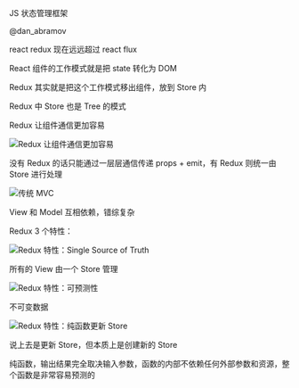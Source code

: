JS 状态管理框架

@dan_abramov

react redux 现在远远超过 react flux

React 组件的工作模式就是把 state 转化为 DOM

Redux 其实就是把这个工作模式移出组件，放到 Store 内

Redux 中 Store 也是 Tree 的模式

Redux 让组件通信更加容易

![Redux 让组件通信更加容易](https://pic1.zhimg.com/80/v2-ff8c0d3feb23dd731d7cd7604708bcb1_1440w.png)

没有 Redux 的话只能通过一层层通信传递 props + emit，有 Redux 则统一由 Store 进行处理

![传统 MVC](https://pic1.zhimg.com/80/v2-e4447c7d2513aa087662c9b69ad1b40a_1440w.png)

View 和 Model 互相依赖，错综复杂

Redux 3 个特性：

![Redux 特性：Single Source of Truth](https://pic2.zhimg.com/80/v2-5fa41058249b5d0492adfe16702af5a7_1440w.png)

所有的 View 由一个 Store 管理

![Redux 特性：可预测性](https://pic1.zhimg.com/80/v2-b3bb4f74f4704de8dd2b8e86f0d6d773_1440w.png)

不可变数据

![Redux 特性：纯函数更新 Store](https://pic4.zhimg.com/80/v2-add95116451fcfb2d2a1ea1f6e8bd9be_1440w.png)

说上去是更新 Store，但本质上是创建新的 Store

纯函数，输出结果完全取决输入参数，函数的内部不依赖任何外部参数和资源，整个函数是非常容易预测的
